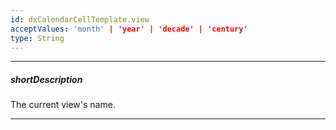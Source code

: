 ```yaml
---
id: dxCalendarCellTemplate.view
acceptValues: 'month' | 'year' | 'decade' | 'century'
type: String
---
```

---
##### shortDescription
The current view's name.

---
